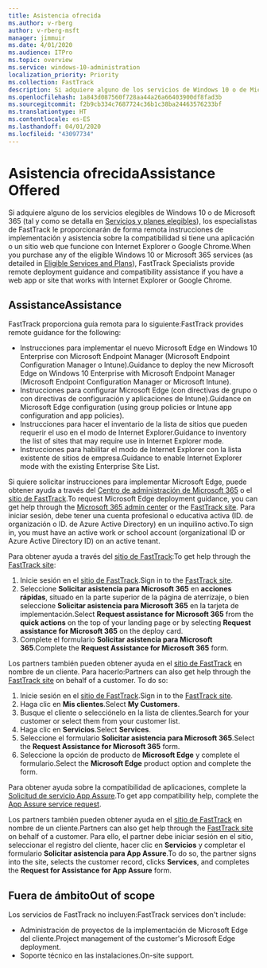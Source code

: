 ```yaml
---
title: Asistencia ofrecida
ms.author: v-rberg
author: v-rberg-msft
manager: jimmuir
ms.date: 4/01/2020
ms.audience: ITPro
ms.topic: overview
ms.service: windows-10-administration
localization_priority: Priority
ms.collection: FastTrack
description: Si adquiere alguno de los servicios de Windows 10 o de Microsoft 365 (tal y como se detalla en Servicios y planes elegibles), los especialistas de FastTrack le proporcionarán de forma remota instrucciones de implementación y asistencia sobre la compatibilidad si tiene una aplicación o un sitio web que funcione con Internet Explorer o Google Chrome.
ms.openlocfilehash: 1a843d087560f728aa44a26a66403900df8fad3b
ms.sourcegitcommit: f2b9cb334c7687724c36b1c38ba24463576233bf
ms.translationtype: HT
ms.contentlocale: es-ES
ms.lasthandoff: 04/01/2020
ms.locfileid: "43097734"
---
```

# <a name="assistance-offered"></a><span data-ttu-id="0911c-103">Asistencia ofrecida</span><span class="sxs-lookup"><span data-stu-id="0911c-103">Assistance Offered</span></span>

<span data-ttu-id="0911c-104">Si adquiere alguno de los servicios elegibles de Windows 10 o de Microsoft 365 (tal y como se detalla en [Servicios y planes elegibles](M365-eligible-services-and-plans.md)), los especialistas de FastTrack le proporcionarán de forma remota instrucciones de implementación y asistencia sobre la compatibilidad si tiene una aplicación o un sitio web que funcione con Internet Explorer o Google Chrome.</span><span class="sxs-lookup"><span data-stu-id="0911c-104">When you purchase any of the eligible Windows 10 or Microsoft 365 services (as detailed in [Eligible Services and Plans](M365-eligible-services-and-plans.md)), FastTrack Specialists provide remote deployment guidance and compatibility assistance if you have a web app or site that works with Internet Explorer or Google Chrome.</span></span> 

## <a name="assistance"></a><span data-ttu-id="0911c-105">Assistance</span><span class="sxs-lookup"><span data-stu-id="0911c-105">Assistance</span></span>

<span data-ttu-id="0911c-106">FastTrack proporciona guía remota para lo siguiente:</span><span class="sxs-lookup"><span data-stu-id="0911c-106">FastTrack provides remote guidance for the following:</span></span>
- <span data-ttu-id="0911c-107">Instrucciones para implementar el nuevo Microsoft Edge en Windows 10 Enterprise con Microsoft Endpoint Manager (Microsoft Endpoint Configuration Manager o Intune).</span><span class="sxs-lookup"><span data-stu-id="0911c-107">Guidance to deploy the new Microsoft Edge on Windows 10 Enterprise with Microsoft Endpoint Manager (Microsoft Endpoint Configuration Manager or Microsoft Intune).</span></span>
- <span data-ttu-id="0911c-108">Instrucciones para configurar Microsoft Edge (con directivas de grupo o con directivas de configuración y aplicaciones de Intune).</span><span class="sxs-lookup"><span data-stu-id="0911c-108">Guidance on Microsoft Edge configuration (using group policies or Intune app configuration and app policies).</span></span>
- <span data-ttu-id="0911c-109">Instrucciones para hacer el inventario de la lista de sitios que pueden requerir el uso en el modo de Internet Explorer.</span><span class="sxs-lookup"><span data-stu-id="0911c-109">Guidance to inventory the list of sites that may require use in Internet Explorer mode.</span></span>
- <span data-ttu-id="0911c-110">Instrucciones para habilitar el modo de Internet Explorer con la lista existente de sitios de empresa.</span><span class="sxs-lookup"><span data-stu-id="0911c-110">Guidance to enable Internet Explorer mode with the existing Enterprise Site List.</span></span>

<span data-ttu-id="0911c-111">Si quiere solicitar instrucciones para implementar Microsoft Edge, puede obtener ayuda a través del [Centro de administración de Microsoft 365](https://go.microsoft.com/fwlink/?linkid=2032704) o el [sitio de FastTrack](https://go.microsoft.com/fwlink/?linkid=780698).</span><span class="sxs-lookup"><span data-stu-id="0911c-111">To request Microsoft Edge deployment guidance, you can get help through the [Microsoft 365 admin center](https://go.microsoft.com/fwlink/?linkid=2032704) or the [FastTrack site](https://go.microsoft.com/fwlink/?linkid=780698).</span></span> <span data-ttu-id="0911c-112">Para iniciar sesión, debe tener una cuenta profesional o educativa activa (ID. de organización o ID. de Azure Active Directory) en un inquilino activo.</span><span class="sxs-lookup"><span data-stu-id="0911c-112">To sign in, you must have an active work or school account (organizational ID or Azure Active Directory ID) on an active tenant.</span></span> 

<span data-ttu-id="0911c-113">Para obtener ayuda a través del [sitio de FastTrack](https://go.microsoft.com/fwlink/?linkid=780698):</span><span class="sxs-lookup"><span data-stu-id="0911c-113">To get help through the [FastTrack site](https://go.microsoft.com/fwlink/?linkid=780698):</span></span> 
1.    <span data-ttu-id="0911c-114">Inicie sesión en el [sitio de FastTrack](https://go.microsoft.com/fwlink/?linkid=780698).</span><span class="sxs-lookup"><span data-stu-id="0911c-114">Sign in to the [FastTrack site](https://go.microsoft.com/fwlink/?linkid=780698).</span></span> 
2.    <span data-ttu-id="0911c-115">Seleccione **Solicitar asistencia para Microsoft 365** en **acciones rápidas**, situado en la parte superior de la página de aterrizaje, o bien seleccione **Solicitar asistencia para Microsoft 365** en la tarjeta de implementación.</span><span class="sxs-lookup"><span data-stu-id="0911c-115">Select **Request assistance for Microsoft 365** from the **quick actions** on the top of your landing page or by selecting **Request assistance for Microsoft 365** on the deploy card.</span></span>
3.    <span data-ttu-id="0911c-116">Complete el formulario **Solicitar asistencia para Microsoft 365**.</span><span class="sxs-lookup"><span data-stu-id="0911c-116">Complete the **Request Assistance for Microsoft 365** form.</span></span>
  
<span data-ttu-id="0911c-p102">Los partners también pueden obtener ayuda en el [sitio de FastTrack](https://go.microsoft.com/fwlink/?linkid=780698) en nombre de un cliente. Para hacerlo:</span><span class="sxs-lookup"><span data-stu-id="0911c-p102">Partners can also get help through the [FastTrack site](https://go.microsoft.com/fwlink/?linkid=780698) on behalf of a customer. To do so:</span></span>
1.    <span data-ttu-id="0911c-119">Inicie sesión en el [sitio de FastTrack](https://go.microsoft.com/fwlink/?linkid=780698).</span><span class="sxs-lookup"><span data-stu-id="0911c-119">Sign in to the [FastTrack site](https://go.microsoft.com/fwlink/?linkid=780698).</span></span> 
2.    <span data-ttu-id="0911c-120">Haga clic en **Mis clientes**.</span><span class="sxs-lookup"><span data-stu-id="0911c-120">Select **My Customers**.</span></span>
3.    <span data-ttu-id="0911c-121">Busque el cliente o selecciónelo en la lista de clientes.</span><span class="sxs-lookup"><span data-stu-id="0911c-121">Search for your customer or select them from your customer list.</span></span>
4.    <span data-ttu-id="0911c-122">Haga clic en **Servicios**.</span><span class="sxs-lookup"><span data-stu-id="0911c-122">Select **Services**.</span></span>
5.    <span data-ttu-id="0911c-123">Seleccione el formulario **Solicitar asistencia para Microsoft 365**.</span><span class="sxs-lookup"><span data-stu-id="0911c-123">Select the **Request Assistance for Microsoft 365** form.</span></span>
6.    <span data-ttu-id="0911c-124">Seleccione la opción de producto de **Microsoft Edge** y complete el formulario.</span><span class="sxs-lookup"><span data-stu-id="0911c-124">Select the **Microsoft Edge** product option and complete the form.</span></span>
 
<span data-ttu-id="0911c-125">Para obtener ayuda sobre la compatibilidad de aplicaciones, complete la [Solicitud de servicio App Assure](https://go.microsoft.com/fwlink/?linkid=2022721).</span><span class="sxs-lookup"><span data-stu-id="0911c-125">To get app compatibility help, complete the [App Assure service request](https://go.microsoft.com/fwlink/?linkid=2022721).</span></span>

<span data-ttu-id="0911c-126">Los partners también pueden obtener ayuda en el [sitio de FastTrack](https://go.microsoft.com/fwlink/?linkid=780698) en nombre de un cliente.</span><span class="sxs-lookup"><span data-stu-id="0911c-126">Partners can also get help through the [FastTrack site](https://go.microsoft.com/fwlink/?linkid=780698) on behalf of a customer.</span></span> <span data-ttu-id="0911c-127">Para ello, el partner debe iniciar sesión en el sitio, seleccionar el registro del cliente, hacer clic en **Servicios** y completar el formulario **Solicitar asistencia para App Assure**.</span><span class="sxs-lookup"><span data-stu-id="0911c-127">To do so, the partner signs into the site, selects the customer record, clicks **Services**, and completes the **Request for Assistance for App Assure** form.</span></span>

## <a name="out-of-scope"></a><span data-ttu-id="0911c-128">Fuera de ámbito</span><span class="sxs-lookup"><span data-stu-id="0911c-128">Out of scope</span></span>

<span data-ttu-id="0911c-129">Los servicios de FastTrack no incluyen:</span><span class="sxs-lookup"><span data-stu-id="0911c-129">FastTrack services don't include:</span></span>
- <span data-ttu-id="0911c-130">Administración de proyectos de la implementación de Microsoft Edge del cliente.</span><span class="sxs-lookup"><span data-stu-id="0911c-130">Project management of the customer's Microsoft Edge deployment.</span></span>
- <span data-ttu-id="0911c-131">Soporte técnico en las instalaciones.</span><span class="sxs-lookup"><span data-stu-id="0911c-131">On-site support.</span></span>

